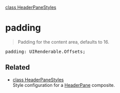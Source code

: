 [class HeaderPaneStyles](HeaderPaneStyles.md)

# padding

> Padding for the content area, defaults to 16.

<pre class="docgen_signature">padding: UIRenderable.Offsets;</pre>

## Related

- [<!--{ref:class}-->class HeaderPaneStyles](HeaderPaneStyles.md) \
    Style configuration for a [HeaderPane](HeaderPane.md) composite.
